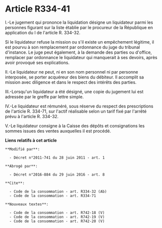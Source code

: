# Article R334-41

I.-Le jugement qui prononce la liquidation désigne un liquidateur parmi les personnes figurant sur la liste établie par le
procureur de la République en application du I de l'article R. 334-32. 

Si le liquidateur refuse la mission ou s'il existe un empêchement légitime, il est pourvu à son remplacement par ordonnance
du juge du tribunal d'instance. Le juge peut également, à la demande des parties ou d'office, remplacer par ordonnance le
liquidateur qui manquerait à ses devoirs, après avoir provoqué ses explications. 

II.-Le liquidateur ne peut, ni en son nom personnel ni par personne interposée, se porter acquéreur des biens du débiteur. Il
accomplit sa mission avec diligence et dans le respect des intérêts des parties. 

III.-Lorsqu'un liquidateur a été désigné, une copie du jugement lui est adressée par le greffe par lettre simple. 

IV.-Le liquidateur est rémunéré, sous réserve du respect des prescriptions de l'article R. 334-71, sur l'actif réalisable
selon un tarif fixé par l'arrêté prévu à l'article R. 334-32. 

V.-Le liquidateur consigne à la Caisse des dépôts et consignations les sommes issues des ventes auxquelles il est procédé.

**Liens relatifs à cet article**

	**Modifié par**:

	  - Décret n°2011-741 du 28 juin 2011 - art. 1

	**Abrogé par**:

	  - Décret n°2016-884 du 29 juin 2016 - art. 8

	**Cite**:

	  - Code de la consommation - art. R334-32 (Ab)
	  - Code de la consommation - art. R334-71

	**Nouveaux textes**:

	  - Code de la consommation - art. R742-18 (V)
	  - Code de la consommation - art. R742-19 (V)
	  - Code de la consommation - art. R742-20 (V)
